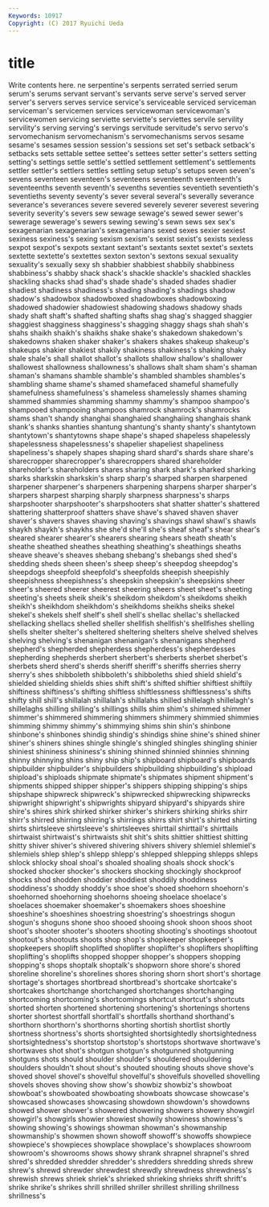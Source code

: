 ```yaml
---
Keywords: 10917 
Copyright: (C) 2017 Ryuichi Ueda
---
```


# title

Write contents here.
ne
serpentine's serpents serrated serried serum serum's serums servant servant's servants
serve serve's served server server's servers serves service service's serviceable
serviced serviceman serviceman's servicemen services servicewoman servicewoman's servicewomen servicing serviette
serviette's serviettes servile servility servility's serving serving's servings servitude servitude's
servo servo's servomechanism servomechanism's servomechanisms servos sesame sesame's sesames session
session's sessions set set's setback setback's setbacks sets settable settee
settee's settees setter setter's setters setting setting's settings settle settle's
settled settlement settlement's settlements settler settler's settlers settles settling setup
setup's setups seven seven's sevens seventeen seventeen's seventeens seventeenth seventeenth's
seventeenths seventh seventh's sevenths seventies seventieth seventieth's seventieths seventy seventy's
sever several several's severally severance severance's severances severe severed severely
severer severest severing severity severity's severs sew sewage sewage's sewed
sewer sewer's sewerage sewerage's sewers sewing sewing's sewn sews sex
sex's sexagenarian sexagenarian's sexagenarians sexed sexes sexier sexiest sexiness sexiness's
sexing sexism sexism's sexist sexist's sexists sexless sexpot sexpot's sexpots
sextant sextant's sextants sextet sextet's sextets sextette sextette's sextettes sexton
sexton's sextons sexual sexuality sexuality's sexually sexy sh shabbier shabbiest
shabbily shabbiness shabbiness's shabby shack shack's shackle shackle's shackled shackles
shackling shacks shad shad's shade shade's shaded shades shadier shadiest
shadiness shadiness's shading shading's shadings shadow shadow's shadowbox shadowboxed shadowboxes
shadowboxing shadowed shadowier shadowiest shadowing shadows shadowy shads shady shaft
shaft's shafted shafting shafts shag shag's shagged shaggier shaggiest shagginess
shagginess's shagging shaggy shags shah shah's shahs shaikh shaikh's shaikhs
shake shake's shakedown shakedown's shakedowns shaken shaker shaker's shakers shakes
shakeup shakeup's shakeups shakier shakiest shakily shakiness shakiness's shaking shaky
shale shale's shall shallot shallot's shallots shallow shallow's shallower shallowest
shallowness shallowness's shallows shalt sham sham's shaman shaman's shamans shamble
shamble's shambled shambles shambles's shambling shame shame's shamed shamefaced shameful
shamefully shamefulness shamefulness's shameless shamelessly shames shaming shammed shammies shamming
shammy shammy's shampoo shampoo's shampooed shampooing shampoos shamrock shamrock's shamrocks
shams shan't shandy shanghai shanghaied shanghaiing shanghais shank shank's shanks
shanties shantung shantung's shanty shanty's shantytown shantytown's shantytowns shape shape's
shaped shapeless shapelessly shapelessness shapelessness's shapelier shapeliest shapeliness shapeliness's shapely
shapes shaping shard shard's shards share share's sharecropper sharecropper's sharecroppers
shared shareholder shareholder's shareholders shares sharing shark shark's sharked sharking
sharks sharkskin sharkskin's sharp sharp's sharped sharpen sharpened sharpener sharpener's
sharpeners sharpening sharpens sharper sharper's sharpers sharpest sharping sharply sharpness
sharpness's sharps sharpshooter sharpshooter's sharpshooters shat shatter shatter's shattered shattering
shatterproof shatters shave shave's shaved shaven shaver shaver's shavers shaves
shaving shaving's shavings shawl shawl's shawls shaykh shaykh's shaykhs she
she'd she'll she's sheaf sheaf's shear shear's sheared shearer shearer's
shearers shearing shears sheath sheath's sheathe sheathed sheathes sheathing sheathing's
sheathings sheaths sheave sheave's sheaves shebang shebang's shebangs shed shed's
shedding sheds sheen sheen's sheep sheep's sheepdog sheepdog's sheepdogs sheepfold
sheepfold's sheepfolds sheepish sheepishly sheepishness sheepishness's sheepskin sheepskin's sheepskins sheer
sheer's sheered sheerer sheerest sheering sheers sheet sheet's sheeting sheeting's
sheets sheik sheik's sheikdom sheikdom's sheikdoms sheikh sheikh's sheikhdom sheikhdom's
sheikhdoms sheikhs sheiks shekel shekel's shekels shelf shelf's shell shell's
shellac shellac's shellacked shellacking shellacs shelled sheller shellfish shellfish's shellfishes
shelling shells shelter shelter's sheltered sheltering shelters shelve shelved shelves
shelving shelving's shenanigan shenanigan's shenanigans shepherd shepherd's shepherded shepherdess shepherdess's
shepherdesses shepherding shepherds sherbert sherbert's sherberts sherbet sherbet's sherbets sherd
sherd's sherds sheriff sheriff's sheriffs sherries sherry sherry's shes shibboleth
shibboleth's shibboleths shied shield shield's shielded shielding shields shies shift
shift's shifted shiftier shiftiest shiftily shiftiness shiftiness's shifting shiftless shiftlessness
shiftlessness's shifts shifty shill shill's shillalah shillalah's shillalahs shilled shillelagh
shillelagh's shillelaghs shilling shilling's shillings shills shim shim's shimmed shimmer
shimmer's shimmered shimmering shimmers shimmery shimmied shimmies shimming shimmy shimmy's
shimmying shims shin shin's shinbone shinbone's shinbones shindig shindig's shindigs
shine shine's shined shiner shiner's shiners shines shingle shingle's shingled
shingles shingling shinier shiniest shininess shininess's shining shinned shinnied shinnies
shinning shinny shinnying shins shiny ship ship's shipboard shipboard's shipboards
shipbuilder shipbuilder's shipbuilders shipbuilding shipbuilding's shipload shipload's shiploads shipmate shipmate's
shipmates shipment shipment's shipments shipped shipper shipper's shippers shipping shipping's
ships shipshape shipwreck shipwreck's shipwrecked shipwrecking shipwrecks shipwright shipwright's shipwrights
shipyard shipyard's shipyards shire shire's shires shirk shirked shirker shirker's
shirkers shirking shirks shirr shirr's shirred shirring shirring's shirrings shirrs
shirt shirt's shirted shirting shirts shirtsleeve shirtsleeve's shirtsleeves shirttail shirttail's
shirttails shirtwaist shirtwaist's shirtwaists shit shit's shits shittier shittiest shitting
shitty shiver shiver's shivered shivering shivers shivery shlemiel shlemiel's shlemiels
shlep shlep's shlepp shlepp's shlepped shlepping shlepps shleps shlock shlocky
shoal shoal's shoaled shoaling shoals shock shock's shocked shocker shocker's
shockers shocking shockingly shockproof shocks shod shodden shoddier shoddiest shoddily
shoddiness shoddiness's shoddy shoddy's shoe shoe's shoed shoehorn shoehorn's shoehorned
shoehorning shoehorns shoeing shoelace shoelace's shoelaces shoemaker shoemaker's shoemakers shoes
shoeshine shoeshine's shoeshines shoestring shoestring's shoestrings shogun shogun's shoguns shone
shoo shooed shooing shook shoon shoos shoot shoot's shooter shooter's
shooters shooting shooting's shootings shootout shootout's shootouts shoots shop shop's
shopkeeper shopkeeper's shopkeepers shoplift shoplifted shoplifter shoplifter's shoplifters shoplifting shoplifting's
shoplifts shopped shopper shopper's shoppers shopping shopping's shops shoptalk shoptalk's
shopworn shore shore's shored shoreline shoreline's shorelines shores shoring shorn
short short's shortage shortage's shortages shortbread shortbread's shortcake shortcake's shortcakes
shortchange shortchanged shortchanges shortchanging shortcoming shortcoming's shortcomings shortcut shortcut's shortcuts
shorted shorten shortened shortening shortening's shortenings shortens shorter shortest shortfall
shortfall's shortfalls shorthand shorthand's shorthorn shorthorn's shorthorns shorting shortish shortlist
shortly shortness shortness's shorts shortsighted shortsightedly shortsightedness shortsightedness's shortstop shortstop's
shortstops shortwave shortwave's shortwaves shot shot's shotgun shotgun's shotgunned shotgunning
shotguns shots should shoulder shoulder's shouldered shouldering shoulders shouldn't shout
shout's shouted shouting shouts shove shove's shoved shovel shovel's shovelful
shovelful's shovelfuls shovelled shovelling shovels shoves shoving show show's showbiz
showbiz's showboat showboat's showboated showboating showboats showcase showcase's showcased showcases
showcasing showdown showdown's showdowns showed shower shower's showered showering showers
showery showgirl showgirl's showgirls showier showiest showily showiness showiness's showing
showing's showings showman showman's showmanship showmanship's showmen shown showoff showoff's
showoffs showpiece showpiece's showpieces showplace showplace's showplaces showroom showroom's showrooms
shows showy shrank shrapnel shrapnel's shred shred's shredded shredder shredder's
shredders shredding shreds shrew shrew's shrewd shrewder shrewdest shrewdly shrewdness
shrewdness's shrewish shrews shriek shriek's shrieked shrieking shrieks shrift shrift's
shrike shrike's shrikes shrill shrilled shriller shrillest shrilling shrillness shrillness's
